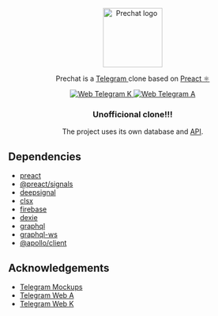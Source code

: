 <p align="center">
  <a href="https://web-prechat.vercel.app" target="_blank"><img src="https://github.com/moneyandfame7/web-prechat/assets/56450363/76d80728-122c-4322-b504-3037509d60b7" width="120" alt="Prechat logo" /></a>
</p>
  <p align="center">Prechat is a <a href="https://telegram.org/" target="_blank">Telegram
</a> clone based on <a href="https://preactjs.com/" target="_blank">Preact ⚛️ </a>
</p>
<p align="center">
<a href="https://github.com/morethanwords/tweb" target="_blank">
<img src="https://img.shields.io/badge/-Web_Telegram_K_-red?color=white&logo=telegram" alt="Web Telegram K"/>
</a>
<a href="https://github.com/Ajaxy/telegram-tt" target="_blank">
  <img src="https://img.shields.io/badge/-Web_Telegram_A_-red?color=white&logo=telegram" alt="Web Telegram A"/>
</a>
<h3 align="center">Unofficional clone!!!</h1>
<p align="center">The project uses its own database and <a target="_blank" href="https://github.com/moneyandfame7/web-prechat-api">API</a>.</p>
</p>


## Dependencies
 - [preact](https://preactjs.com/)
 - [@preact/signals](https://preactjs.com/guide/v10/signals/)
 - [deepsignal](https://github.com/luisherranz/deepsignal)
 - [clsx](https://github.com/lukeed/clsx)
 - [firebase](https://github.com/firebase/firebase-js-sdk)
 - [dexie](https://github.com/dexie/Dexie.js)
 - [graphql](https://graphql.org/)
 - [graphql-ws](https://the-guild.dev/graphql/ws)
 - [@apollo/client](https://github.com/apollographql/apollo-client)


## Acknowledgements

 - [Telegram Mockups](https://github.com/morethanwords/tweb-design)
 - [Telegram Web A](https://github.com/Ajaxy/telegram-tt)
 - [Telegram Web K](https://github.com/morethanwords/tweb)


